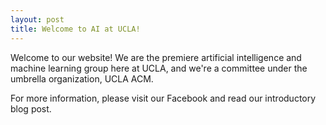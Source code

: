 ```yaml
---
layout: post
title: Welcome to AI at UCLA!
---
```


Welcome to our website! We are the premiere artificial intelligence and machine learning group here at UCLA, and we're a committee under the umbrella organization, UCLA ACM.

For more information, please visit our Facebook and read our introductory blog post.
